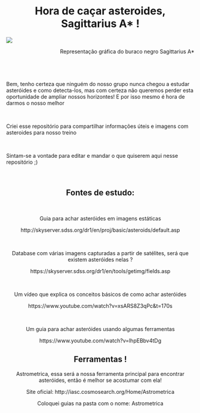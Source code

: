 <h1 align='center'>Hora de caçar asteroides, Sagittarius A* !</h1>
<img src='https://external-content.duckduckgo.com/iu/?u=https%3A%2F%2Fi.ytimg.com%2Fvi%2FcyQu0_wo4qM%2Fmaxresdefault.jpg&f=1&nofb=1'>
<p align='right' font-size=15> Representação gráfica do buraco negro Sagittarius A* </p>
<br>
<h1></h1>
<p>Bem, tenho certeza que ninguém do nosso grupo nunca chegou a estudar asteróides e como detecta-los, mas com certeza não queremos perder esta oportunidade de ampliar nossos horizontes! E por isso mesmo é hora de darmos o nosso melhor</p>
<br>
<p> Criei esse repositório para compartilhar informações úteis e imagens com asteroides para nosso treino </p>
<br>
<p> Sintam-se a vontade para editar e mandar o que quiserem aqui nesse repositório ;)</p>
<br>


<div align='center'>
  <h2> Fontes de estudo: </h1>
  <br>
  <p> Guia para achar asteróides em imagens estáticas  </h1>
  <p>http://skyserver.sdss.org/dr1/en/proj/basic/asteroids/default.asp</p>
  <br>
  <p> Database com várias imagens capturadas a partir de satélites, será que existem asteróides nelas ? </h1>
  <p>https://skyserver.sdss.org/dr1/en/tools/getimg/fields.asp</p>
  <br>
  <p> Um vídeo que explica os conceitos básicos de como achar asteróides </p>
  <p> https://www.youtube.com/watch?v=xsARS8Z3qPc&t=170s </p>
  <br>
  <p> Um guia para achar asteróides usando algumas ferramentas </p>
  <p> https://www.youtube.com/watch?v=lhpEBbv4tDg </p>
  
<div align='center'>
  <h2> Ferramentas ! </h2>
  <p> Astrometrica, essa será a nossa ferramenta principal para encontrar asteróides, então é melhor se acostumar com ela! </p>
  <p> Site oficial: http://iasc.cosmosearch.org/Home/Astrometrica </p>
  <p> Coloquei guias na pasta com o nome: Astrometrica </p>
  
    
  
  

